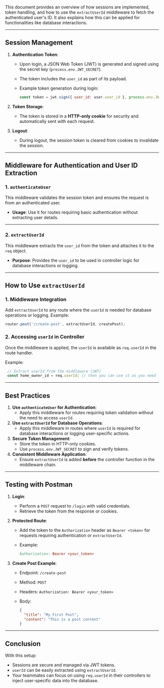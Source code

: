 This document provides an overview of how sessions are implemented, token handling, and how to use the `extractUserId` middleware to fetch the authenticated user's ID. It also explains how this can be applied for functionalities like database interactions.

---

## **Session Management**

1. **Authentication Token**:
    - Upon login, a JSON Web Token (JWT) is generated and signed using the secret key (`process.env.JWT_SECRET`).
    - The token includes the `user_id` as part of its payload.
    - Example token generation during login:
        
        ```jsx
        const token = jwt.sign({ user_id: user.user_id }, process.env.JWT_SECRET, { expiresIn: '10d' });
        ```
        
2. **Token Storage**:
    - The token is stored in a **HTTP-only cookie** for security and automatically sent with each request.
3. **Logout**:
    - During logout, the session token is cleared from cookies to invalidate the session.

---

## **Middleware for Authentication and User ID Extraction**

### **1. `authenticateUser`**

This middleware validates the session token and ensures the request is from an authenticated user.

- **Usage**: Use it for routes requiring basic authentication without extracting user details.

---

### **2. `extractUserId`**

This middleware extracts the `user_id` from the token and attaches it to the `req` object.

- **Purpose**: Provides the `user_id` to be used in controller logic for database interactions or logging.

---

## **How to Use `extractUserId`**

### **1. Middleware Integration**

Add `extractUserId` to any route where the `userId` is needed for database operations or logging. Example:

```jsx
router.post('/create-post', extractUserId, createPost);
```

### **2. Accessing `userId` in Controller**

Once the middleware is applied, the `userId` is available as `req.userId` in the route handler.

Example:

```jsx
 // Extract userId from the middleware (JWT)
 const home_owner_id = req.userId; // then you can use it as you need
```

---

## **Best Practices**

1. **Use `authenticateUser` for Authentication**:
    - Apply this middleware for routes requiring token validation without the need to access `userId`.
2. **Use `extractUserId` for Database Operations**:
    - Apply this middleware in routes where `userId` is required for database interactions or logging user-specific actions.
3. **Secure Token Management**:
    - Store the token in HTTP-only cookies.
    - Use `process.env.JWT_SECRET` to sign and verify tokens.
4. **Consistent Middleware Application**:
    - Ensure `extractUserId` is added **before** the controller function in the middleware chain.

---

## **Testing with Postman**

1. **Login**:
    - Perform a `POST` request to `/login` with valid credentials.
    - Retrieve the token from the response or cookies.
2. **Protected Route**:
    - Add the token to the `Authorization` header as `Bearer <token>` for requests requiring authentication or `extractUserId`.
    - Example:
        
        ```makefile
        Authorization: Bearer <your_token>
        ```
        
3. **Create Post Example**:
    - Endpoint: `/create-post`
    - Method: `POST`
    - Headers: `Authorization: Bearer <your_token>`
    - Body:
        
        ```json
        {
          "title": "My First Post",
          "content": "This is a post content"
        }
        ```
        

---

## **Conclusion**

With this setup:

- Sessions are secure and managed via JWT tokens.
- `userId` can be easily extracted using `extractUserId`.
- Your teammates can focus on using `req.userId` in their controllers to inject user-specific data into the database.